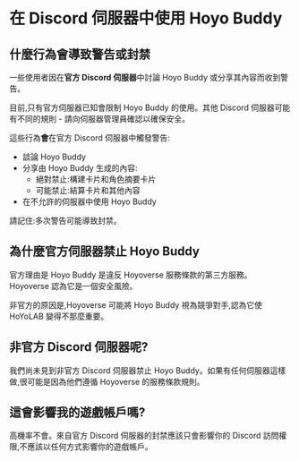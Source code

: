 # 在 Discord 伺服器中使用 Hoyo Buddy

## 什麼行為會導致警告或封禁

一些使用者因在**官方 Discord 伺服器**中討論 Hoyo Buddy 或分享其內容而收到警告。

目前,只有官方伺服器已知會限制 Hoyo Buddy 的使用。其他 Discord 伺服器可能有不同的規則 - 請向伺服器管理員確認以確保安全。

這些行為**會**在官方 Discord 伺服器中觸發警告:

- 談論 Hoyo Buddy
- 分享由 Hoyo Buddy 生成的內容:
  - 絕對禁止:構建卡片和角色摘要卡片
  - 可能禁止:結算卡片和其他內容
- 在不允許的伺服器中使用 Hoyo Buddy

請記住:多次警告可能導致封禁。

## 為什麼官方伺服器禁止 Hoyo Buddy

官方理由是 Hoyo Buddy 是違反 Hoyoverse 服務條款的第三方服務。Hoyoverse 認為它是一個安全風險。

非官方的原因是,Hoyoverse 可能將 Hoyo Buddy 視為競爭對手,認為它使 HoYoLAB 變得不那麼重要。

## 非官方 Discord 伺服器呢?

我們尚未見到非官方 Discord 伺服器禁止 Hoyo Buddy。如果有任何伺服器這樣做,很可能是因為他們遵循 Hoyoverse 的服務條款規則。

## 這會影響我的遊戲帳戶嗎?

高機率不會。來自官方 Discord 伺服器的封禁應該只會影響你的 Discord 訪問權限,不應該以任何方式影響你的遊戲帳戶。
